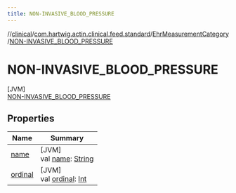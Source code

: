 ```yaml
---
title: NON-INVASIVE_BLOOD_PRESSURE
---
```

//[clinical](../../../../index.html)/[com.hartwig.actin.clinical.feed.standard](../../index.html)/[EhrMeasurementCategory](../index.html)/[NON-INVASIVE_BLOOD_PRESSURE](index.html)



# NON-INVASIVE_BLOOD_PRESSURE



[JVM]\
[NON-INVASIVE_BLOOD_PRESSURE](index.html)



## Properties


| Name | Summary |
|---|---|
| [name](../../-ehr-lab-unit/-n-o-n-e/index.html#-372974862%2FProperties%2F1757943785) | [JVM]<br>val [name](../../-ehr-lab-unit/-n-o-n-e/index.html#-372974862%2FProperties%2F1757943785): [String](https://kotlinlang.org/api/latest/jvm/stdlib/kotlin/-string/index.html) |
| [ordinal](../../-ehr-lab-unit/-n-o-n-e/index.html#-739389684%2FProperties%2F1757943785) | [JVM]<br>val [ordinal](../../-ehr-lab-unit/-n-o-n-e/index.html#-739389684%2FProperties%2F1757943785): [Int](https://kotlinlang.org/api/latest/jvm/stdlib/kotlin/-int/index.html) |

